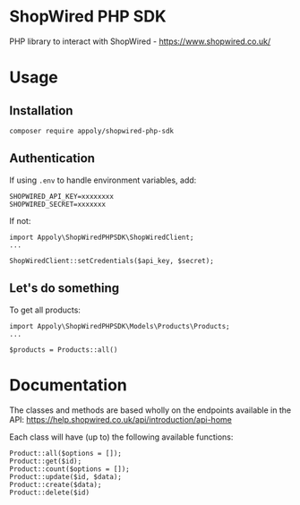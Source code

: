 # ShopWired PHP SDK
PHP library to interact with ShopWired - https://www.shopwired.co.uk/

# Usage
## Installation

```
composer require appoly/shopwired-php-sdk
```

## Authentication
If using `.env` to handle environment variables, add:
```
SHOPWIRED_API_KEY=xxxxxxxx
SHOPWIRED_SECRET=xxxxxxx
```
If not:
```
import Appoly\ShopWiredPHPSDK\ShopWiredClient;
...

ShopWiredClient::setCredentials($api_key, $secret);
```

## Let's do something
To get all products:
```
import Appoly\ShopWiredPHPSDK\Models\Products\Products;
...

$products = Products::all()

```

# Documentation

The classes and methods are based wholly on the endpoints available in the API: https://help.shopwired.co.uk/api/introduction/api-home

Each class will have (up to) the following available functions:

```
Product::all($options = []);
Product::get($id);
Product::count($options = []);
Product::update($id, $data);
Product::create($data);
Product::delete($id)
```



